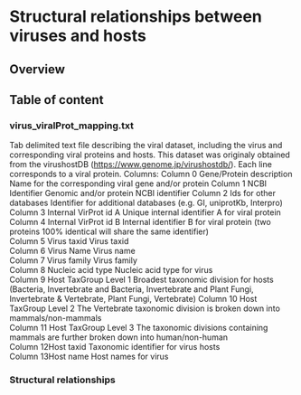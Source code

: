 # Structural relationships between viruses and hosts

## Overview

## Table of content

### virus_viralProt_mapping.txt
Tab delimited text file describing the viral dataset, including the virus and corresponding viral proteins and hosts. This dataset was originaly obtained from the virushostDB (https://www.genome.jp/virushostdb/). Each line corresponds to a viral protein.
	Columns:
	Column 0	Gene/Protein description	Name for the corresponding viral gene and/or protein
	Column 1	NCBI Identifier	Genomic and/or protein NCBI identifier
	Column 2	Ids for other databases	Identifier for additional databases (e.g. GI, uniprotKb, Interpro)
	Column 3	Internal VirProt id A	Unique internal identifier A for viral protein
	Column 4	Internal VirProt id B	Internal identifier B for viral protein (two proteins 100% identical will share the same identifier)											
	Column 5	Virus taxid	Virus taxid											
	Column 6	Virus Name	Virus name											
	Column 7	Virus family	Virus family											
	Column 8	Nucleic acid type	Nucleic acid type for virus											
	Column 9	Host TaxGroup Level 1	Broadest taxonomic division for hosts (Bacteria, Invertebrate and Bacteria, Invertebrate and Plant Fungi, Invertebrate & Vertebrate, Plant Fungi, Vertebrate)
	Column 10	Host TaxGroup Level 2	The Vertebrate taxonomic division is broken down into mammals/non-mammals											
	Column 11	Host TaxGroup Level 3	The taxonomic divisions containing mammals are further broken down into human/non-human											
	Column 12Host taxid	Taxonomic identifier for  virus hosts		
	Column 13Host name	Host names for virus											

### Structural relationships